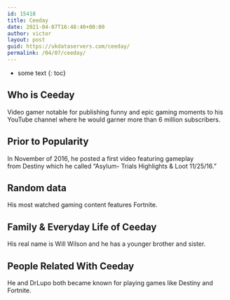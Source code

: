 ```yaml
---
id: 15418
title: Ceeday
date: 2021-04-07T16:48:40+00:00
author: victor
layout: post
guid: https://ukdataservers.com/ceeday/
permalink: /04/07/ceeday/
---
```


* some text
{: toc}


## Who is Ceeday



Video gamer notable for publishing funny and epic gaming moments to his YouTube channel where he would garner more than 6 million subscribers.

                
                
                
## Prior to Popularity



In November of 2016, he posted a first video featuring gameplay from Destiny which he called &#8220;Asylum- Trials Highlights & Loot 11/25/16.&#8221;

                
                
                
## Random data



His most watched gaming content features Fortnite. 

                
                
                
## Family & Everyday Life of Ceeday



His real name is Will Wilson and he has a younger brother and sister.

                
                
                
## People Related With Ceeday



He and DrLupo both became known for playing games like Destiny and Fortnite. 

                
              
            
          
          
          